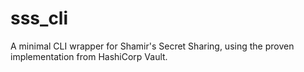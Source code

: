 # sss_cli
A minimal CLI wrapper for Shamir's Secret Sharing, using the proven implementation from HashiCorp Vault.
